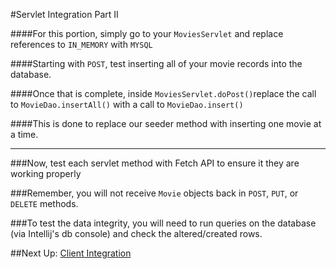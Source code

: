 #Servlet Integration Part II

####For this portion, simply go to your `MoviesServlet` and replace references to `IN_MEMORY` with `MYSQL`

####Starting with `POST`, test inserting all of your movie records into the database.

####Once that is complete, inside `MoviesServlet.doPost()`replace the call to `MovieDao.insertAll()` with a call to `MovieDao.insert()`

####This is done to replace our seeder method with inserting one movie at a time.

---

###Now, test each servlet method with Fetch API to ensure it they are working properly

###Remember, you will not receive `Movie` objects back in `POST`, `PUT`, or `DELETE` methods.

###To test the data integrity, you will need to run queries on the database (via Intellij's db console) and check the altered/created rows.

##Next Up: [Client Integration](10-client-integration.md)

